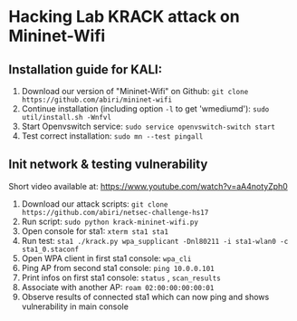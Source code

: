 # Hacking Lab KRACK attack on Mininet-Wifi

## Installation guide for KALI:

1. Download our version of "Mininet-Wifi" on Github: `git clone https://github.com/abiri/mininet-wifi`
2. Continue installation (including option `-l` to get 'wmediumd'): `sudo util/install.sh -Wnfvl`
3. Start Openvswitch service: `sudo service openvswitch-switch start`
4. Test correct installation: `sudo mn --test pingall`

## Init network & testing vulnerability

Short video available at: https://www.youtube.com/watch?v=aA4notyZph0

1. Download our attack scripts: `git clone https://github.com/abiri/netsec-challenge-hs17`
2. Run script: `sudo python krack-mininet-wifi.py`
3. Open console for sta1: `xterm sta1 sta1`
4. Run test: `sta1 ./krack.py wpa_supplicant -Dnl80211 -i sta1-wlan0 -c sta1_0.staconf`
5. Open WPA client in first sta1 console: `wpa_cli`
6. Ping AP from second sta1 console: `ping 10.0.0.101`
7. Print infos on first sta1 console: `status` , `scan_results`
8. Associate with another AP: `roam 02:00:00:00:00:01`
9. Observe results of connected sta1 which can now ping and shows vulnerability in main console
